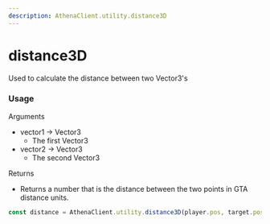 ```yaml
---
description: AthenaClient.utility.distance3D
---
```


# distance3D

Used to calculate the distance between two Vector3's

### Usage

Arguments

* vector1 -> Vector3
  * The first Vector3
* vector2 -> Vector3
  * The second Vector3

Returns

* Returns a number that is the distance between the two points in GTA distance units.

```typescript
const distance = AthenaClient.utility.distance3D(player.pos, target.pos);

```
